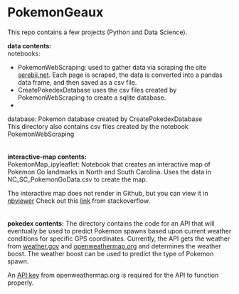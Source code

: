 # PokemonGeaux

This repo contains a few projects (Python and Data Science).


**data contents:**  
notebooks:
* PokemonWebScraping: used to gather data via scraping the site [serebii.net](https://serebii.net/pokemongo/). Each page is scraped, the data is converted into a pandas data frame, and then saved as a csv file.  
* CreatePokedexDatabase uses the csv files created by PokemonWebScraping to create a sqlite database.  
* 
database: Pokemon database created by CreatePokedexDatabase  
This directory also contains csv files created by the notebook PokemonWebScraping  
<br>
<br>
**interactive-map contents:**  
PokemonMap_ipyleaflet: Notebook that creates an interactive map of Pokemon Go landmarks in North and South Carolina. Uses the data in NC_SC_PokemonGoData.csv to create the map.

The interactive map does not render in Github, but you can view it in [nbviewer](https://nbviewer.org/)
Check out this [link](https://stackoverflow.com/questions/53240378/folium-map-fail-to-render-in-notebook-on-github) from stackoverflow.
<br>
<br>  
**pokedex contents:**
The directory contains the code for an API that will eventually be used to predict Pokemon spawns based upon current weather conditions for specific GPS coordinates. Currently, the API gets the weather from [weather.gov](https://www.weather.gov/documentation/services-web-api) and [openweathermap.org](https://openweathermap.org/) and determines the weather boost. The weather boost can be used to predict the type of Pokemon spawn.

An [API key](https://openweathermap.org/api) from openweathermap.org is required for the API to function properly.